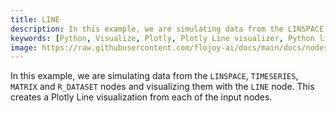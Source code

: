 ```yaml
---
title: LINE
description: In this example, we are simulating data from the LINSPACE, TIMESERIES, MATRIX and R_DATASET nodes and visualizing them with the LINE node. This creates a Plotly Line visualization from each of the input nodes.
keywords: [Python, Visualize, Plotly, Plotly Line visualizer, Python line chart tool, Data trend visualization, Line plot examples, Flojoy Plotly nodes, Interactive line charts, Python data visualization, Line chart creation, Visualizing data with Plotly, Data trend analysis]
image: https://raw.githubusercontent.com/flojoy-ai/docs/main/docs/nodes/VISUALIZERS/PLOTLY/LINE/examples/EX1/output.jpeg
---
```


In this example, we are simulating data from the `LINSPACE`, `TIMESERIES`, `MATRIX` and `R_DATASET` nodes and visualizing them with the `LINE` node. This creates a Plotly Line visualization from each of the input nodes.